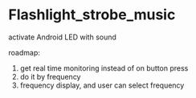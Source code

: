 # Flashlight_strobe_music
activate Android LED with sound

roadmap: 
1) get real time monitoring instead of on button press
2) do it by frequency
3) frequency display, and user can select frequency

